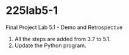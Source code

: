 # 225lab5-1
Final Project Lab 5.1 - Demo and Retrospective
1. All the steps are added from 3.7 to 5.1.
2. Update the Python program.
